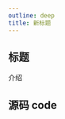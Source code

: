 ```yaml
---
outline: deep
title: 新标题
---
```


## 标题

介绍

## 源码 code

<preview path="../demo/Button/demo01.vue"></preview>
